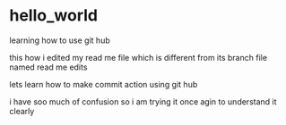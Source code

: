 # hello_world
learning how to use git hub



this how i edited my read me file 
which is different from its branch file named read me edits 

lets learn how to make commit action using git hub 

i have soo much of confusion so i am trying it once agin to understand it clearly
